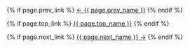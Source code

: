<div class="docs-nav">
  <p class="docs-nav-item">
  {% if page.prev_link %}
    <a href="{{page.prev_link}}">&lt;- {{ page.prev_name }}</a>
  {% endif %}
  </p>
  <p class="docs-nav-item">
  {% if page.top_link %}
    <a href="{{ page.top_link }}">{{ page.top_name }}</a>
  {% endif %}
  </p>
  <p class="docs-nav-item">
  {% if page.next_link %}
    <a href="{{ page.next_link }}">{{ page.next_name }} -&gt;</a>
  {% endif %}
  </p>
</div>  